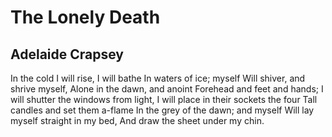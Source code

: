 # The Lonely Death
## Adelaide Crapsey
In the cold I will rise, I will bathe
In waters of ice; myself
Will shiver, and shrive myself,
Alone in the dawn, and anoint
Forehead and feet and hands;
I will shutter the windows from light,
I will place in their sockets the four
Tall candles and set them a-flame
In the grey of the dawn; and myself
Will lay myself straight in my bed,
And draw the sheet under my chin.